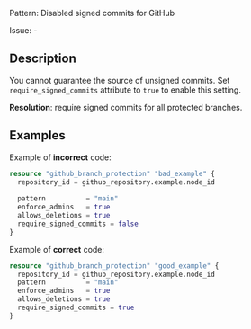Pattern: Disabled signed commits for GitHub

Issue: -

## Description

You cannot guarantee the source of unsigned commits. Set `require_signed_commits` attribute to `true` to enable this setting.

**Resolution**: require signed commits for all protected branches.

## Examples

Example of **incorrect** code:

```terraform
resource "github_branch_protection" "bad_example" {
  repository_id = github_repository.example.node_id
  
  pattern          = "main"
  enforce_admins   = true
  allows_deletions = true
  require_signed_commits = false
}
```

Example of **correct** code:

```terraform
resource "github_branch_protection" "good_example" {
  repository_id = github_repository.example.node_id
  pattern          = "main"
  enforce_admins   = true
  allows_deletions = true
  require_signed_commits = true
}
```